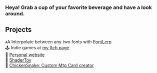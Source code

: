### Heya! Grab a cup of your favorite beverage and have a look around.

## Projects
🗚 Interpolate between any two fonts with [FontLerp](https://github.com/Roey-Shap/FontLerp) <br>
🕹️ Indie games at [my Itch page](https://roey-shap.itch.io/) <br>
🧑 [Personal website](https://roey-shap.github.io/) <br>
📼 [ShaderToy](https://www.shadertoy.com/user/roey_shap) <br>
🎲 [ChickenSnake: Custom Mtg Card creator](https://github.com/Roey-Shap/ChickenSnake) <br>

<!--
**Roey-Shap/roey-shap** is a ✨ _special_ ✨ repository because its `README.md` (this file) appears on your GitHub profile.

Here are some ideas to get you started:

- 🔭 I’m currently working on ...
- 🌱 I’m currently learning ...
- 👯 I’m looking to collaborate on ...
- 🤔 I’m looking for help with ...
- 💬 Ask me about ...
- 📫 How to reach me: ...
- 😄 Pronouns: ...
- ⚡ Fun fact: ...
-->

